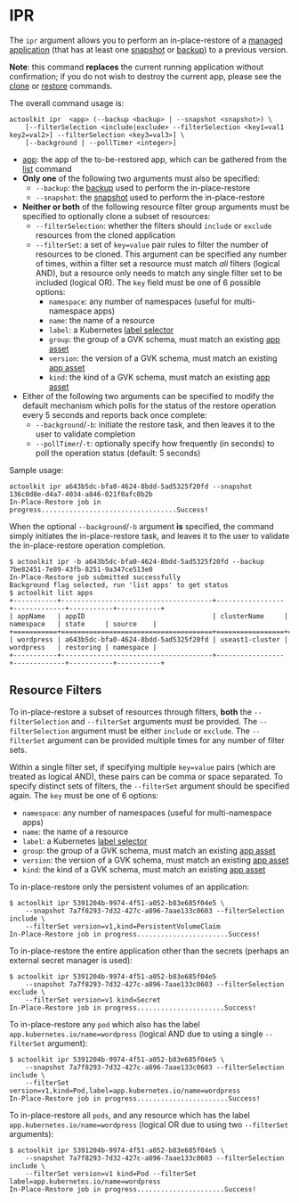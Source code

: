 # IPR

The `ipr` argument allows you to perform an in-place-restore of a [managed application](../manage/README.md#app) (that has at least one [snapshot](../create/README.md#snapshot) or [backup](../create/README.md#backup)) to a previous version.

**Note**: this command **replaces** the current running application without confirmation; if you do not wish to destroy the current app, please see the [clone](../clone/README.md) or [restore](../restore/README.md) commands.

The overall command usage is:

```text
actoolkit ipr  <app> (--backup <backup> | --snapshot <snapshot>) \
    [--filterSelection <include|exclude> --filterSelection <key1=val1 key2=val2>] --filterSelection <key3=val3>] \
    [--background | --pollTimer <integer>]
```

* [app](../list/README.md#apps): the app of the to-be-restored app, which can be gathered from the [list](../list/README.md) command
* **Only one** of the following two arguments must also be specified:
  * `--backup`: the [backup](../list/README.md#backups) used to perform the in-place-restore
  * `--snapshot`: the [snapshot](../list/README.md#snapshots) used to perform the in-place-restore
* **Neither or both** of the following resource filter group arguments must be specified to optionally clone a subset of resources:
  * `--filterSelection`: whether the filters should `include` or `exclude` resources from the cloned application
  * `--filterSet`: a set of `key=value` pair rules to filter the number of resources to be cloned. This argument can be specified any number of times, within a filter set a resource must match *all* filters (logical AND), but a resource only needs to match any single filter set to be included (logical OR). The `key` field must be one of 6 possible options:
    * `namespace`: any number of namespaces (useful for multi-namespace apps)
    * `name`: the name of a resource
    * `label`: a Kubernetes [label selector](https://kubernetes.io/docs/concepts/overview/working-with-objects/labels/)
    * `group`: the group of a GVK schema, must match an existing [app asset](../list/README.md#assets)
    * `version`: the version of a GVK schema, must match an existing [app asset](../list/README.md#assets)
    * `kind`: the kind of a GVK schema, must match an existing [app asset](../list/README.md#assets)
* Either of the following two arguments can be specified to modify the default mechanism which polls for the status of the restore operation every 5 seconds and reports back once complete:
  * `--background`/`-b`: initiate the restore task, and then leaves it to the user to validate completion
  * `--pollTimer`/`-t`: optionally specify how frequently (in seconds) to poll the operation status (default: 5 seconds)

Sample usage:

```text
actoolkit ipr a643b5dc-bfa0-4624-8bdd-5ad5325f20fd --snapshot 136c0d8e-d4a7-4034-a846-021f0afc0b2b
In-Place-Restore job in progress..................................Success!
```

When the optional `--background`/`-b` argument **is** specified, the command simply initiates the in-place-restore task, and leaves it to the user to validate the in-place-restore operation completion.

```text
$ actoolkit ipr -b a643b5dc-bfa0-4624-8bdd-5ad5325f20fd --backup 7be82451-7e89-43fb-8251-9a347ce513e0
In-Place-Restore job submitted successfully
Background flag selected, run 'list apps' to get status
$ actoolkit list apps
+-----------+--------------------------------------+-----------------+-------------+-----------+-----------+
| appName   | appID                                | clusterName     | namespace   | state     | source    |
+===========+======================================+=================+=============+===========+===========+
| wordpress | a643b5dc-bfa0-4624-8bdd-5ad5325f20fd | useast1-cluster | wordpress   | restoring | namespace |
+-----------+--------------------------------------+-----------------+-------------+-----------+-----------+
```

## Resource Filters

To in-place-restore a subset of resources through filters, **both** the `--filterSelection` and `--filterSet` arguments must be provided. The `--filterSelection` argument must be either `include` or `exclude`. The `--filterSet` argument can be provided multiple times for any number of filter sets.

Within a single filter set, if specifying multiple `key=value` pairs (which are treated as logical AND), these pairs can be comma or space separated. To specify distinct sets of filters, the `--filterSet` argument should be specified again. The `key` must be one of 6 options:

* `namespace`: any number of namespaces (useful for multi-namespace apps)
* `name`: the name of a resource
* `label`: a Kubernetes [label selector](https://kubernetes.io/docs/concepts/overview/working-with-objects/labels/)
* `group`: the group of a GVK schema, must match an existing [app asset](../list/README.md#assets)
* `version`: the version of a GVK schema, must match an existing [app asset](../list/README.md#assets)
* `kind`: the kind of a GVK schema, must match an existing [app asset](../list/README.md#assets)

To in-place-restore only the persistent volumes of an application:

```text
$ actoolkit ipr 5391204b-9974-4f51-a052-b83e685f04e5 \
    --snapshot 7a7f8293-7d32-427c-a896-7aae133c0603 --filterSelection include \
    --filterSet version=v1,kind=PersistentVolumeClaim
In-Place-Restore job in progress.......................Success!
```

To in-place-restore the entire application other than the secrets (perhaps an external secret manager is used):

```text
$ actoolkit ipr 5391204b-9974-4f51-a052-b83e685f04e5
    --snapshot 7a7f8293-7d32-427c-a896-7aae133c0603 --filterSelection exclude \
    --filterSet version=v1 kind=Secret
In-Place-Restore job in progress......................Success!
```

To in-place-restore any `pod` which also has the label `app.kubernetes.io/name=wordpress` (logical AND due to using a single `--filterSet` argument):

```text
$ actoolkit ipr 5391204b-9974-4f51-a052-b83e685f04e5 \
    --snapshot 7a7f8293-7d32-427c-a896-7aae133c0603 --filterSelection include \
    --filterSet version=v1,kind=Pod,label=app.kubernetes.io/name=wordpress
In-Place-Restore job in progress.......................Success!
```

To in-place-restore all `pods`, and any resource which has the label `app.kubernetes.io/name=wordpress` (logical OR due to using two `--filterSet` arguments):

```text
$ actoolkit ipr 5391204b-9974-4f51-a052-b83e685f04e5 \
    --snapshot 7a7f8293-7d32-427c-a896-7aae133c0603 --filterSelection include \
    --filterSet version=v1 kind=Pod --filterSet label=app.kubernetes.io/name=wordpress
In-Place-Restore job in progress......................Success!
```

